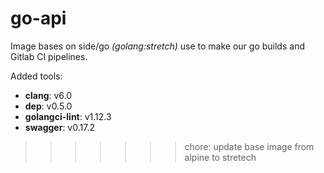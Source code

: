 # go-api

Image bases on side/go _(golang:stretch)_ use to make our go builds and Gitlab CI pipelines.

Added tools:

- **clang**: v6.0
- **dep**: v0.5.0
- **golangci-lint**: v1.12.3
- **swagger**: v0.17.2
>>>>>>> chore: update base image from alpine to stretech
